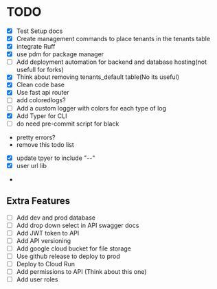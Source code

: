 # TODO

- [x] Test Setup docs
- [x] Create management commands to place tenants in the tenants table
- [x] integrate Ruff
- [x] use pdm for package manager
- [ ] Add deployment automation for backend and database hosting(not usefull for forks)
- [x] Think about removing tenants_default table(No its useful)
- [x] Clean code base
- [x] Use fast api router
- [ ] add coloredlogs?
- [ ] Add a custom logger with colors for each type of log
- [x] Add Typer for CLI
- [ ] do need pre-commit script for black
- pretty errors?
- remove this todo list
- [x] update tpyer to include "--"
- [x] user url lib
-

## Extra Features

- [ ] Add dev and prod database
- [ ] Add drop down select in API swagger docs
- [ ] Add JWT token to API
- [ ] Add API versioning
- [ ] Add google cloud bucket for file storage
- [ ] Use github release to deploy to prod
- [ ] Deploy to Cloud Run
- [ ] Add permissions to API (Think about this one)
- [ ] Add user roles
